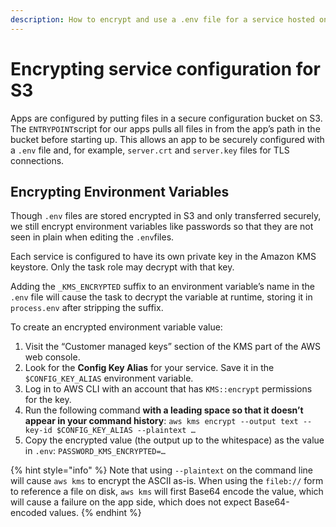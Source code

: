 ```yaml
---
description: How to encrypt and use a .env file for a service hosted on S3.
---
```


# Encrypting service configuration for S3

Apps are configured by putting files in a secure configuration bucket on S3. The `ENTRYPOINT`script for our apps pulls all files in from the app’s path in the bucket before starting up. This allows an app to be securely configured with a `.env` file and, for example, `server.crt` and `server.key` files for TLS connections.

## Encrypting Environment Variables

Though `.env` files are stored encrypted in S3 and only transferred securely, we still encrypt environment variables like passwords so that they are not seen in plain when editing the `.env`files.

Each service is configured to have its own private key in the Amazon KMS keystore. Only the task role may decrypt with that key.

Adding the `_KMS_ENCRYPTED` suffix to an environment variable’s name in the `.env` file will cause the task to decrypt the variable at runtime, storing it in `process.env` after stripping the suffix.

To create an encrypted environment variable value:

1. Visit the “Customer managed keys” section of the KMS part of the AWS web console.
2. Look for the **Config Key Alias** for your service. Save it in the `$CONFIG_KEY_ALIAS` environment variable.
3. Log in to AWS CLI with an account that has `KMS::encrypt` permissions for the key.
4. Run the following command **with a leading space so that it doesn’t appear in your command history**: `aws kms encrypt --output text --key-id $CONFIG_KEY_ALIAS --plaintext …`
5. Copy the encrypted value \(the output up to the whitespace\) as the value in `.env`: `PASSWORD_KMS_ENCRYPTED=…`

{% hint style="info" %}
Note that using `--plaintext` on the command line will cause `aws kms` to encrypt the ASCII as-is. When using the `fileb://` form to reference a file on disk, `aws kms` will first Base64 encode the value, which will cause a failure on the app side, which does not expect Base64-encoded values.
{% endhint %}

